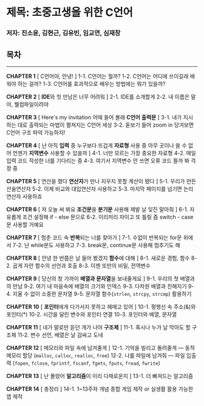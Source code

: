 # 제목: 초중고생을 위한 C언어
### 저자: 진소윤, 김현근, 김유빈, 임교연, 심재창

## 목차
---
**CHAPTER 1** \[ C언어야, 안녕! ]
1-1. C언어는 뭘까?
1-2. C언어는 어디에 쓰이길래 배워야 하는 걸까?
1-3. C언어를 효과적으로 배우는 방법에는 뭐가 있을까?

**CHAPTER 2** \[ **IDE**와 첫 만남은 너무 어려워 ]
2-1. IDE를 소개할게
2-2. 내 이름은 말야, 웰컴파일이려야

**CHAPTER 3** \[ Here's my invitation 어때 들어 볼래 **C언어 출력문** ]
3-1. 내가 지시하는 대로 출력되는 마법이 펼쳐지는 C언어 세상
3-2. 돋보기 들어 zoom in 당겨보면 C언어 구조 파악 가능하지!

**CHAPTER 4** \[ 난 아직 **입력** 중 누구보다 뜨겁게 **자료형** 사용 중 아무 곳이나 쓸 수 없어 언젠가 **지역변수** 사용할 수 있을까 ]
4-1. 너만 모르는 가장 중요한 자료형
4-2. 매일 입력 코드 작성한 너를 기다리는 중
4-3. 여기서 지역변수 안 쓰면 오류 코드 뜰까 봐 걱정 중

**CHAPTER 5** \[ 연산을 했다 **연산자**가 만나 지우지 못할 계산이 됐다 ]
5-1. 우리가 만든 산술연산자
5-2. 이제 비교와 대입연산자 사용하고
5-3. 마지막 페이지를 넘기면 논리연산자 사용하죠

**CHAPTER 6** \[ 저 오늘 써 봐요 **조건문**을 **분기문** 사용해 제발 날 잊진 말아줘 ]
6-1. 자유롭게 조건 설정해 if - else 문으로
6-2. 이리저리 차이고 또 틀릴 즘 switch - case문 사용할 거예요

**CHAPTER 7** \[ 멈춘 코드 속 **반복**되는 너를 찾아가 ]
7-1. 수없이 반복되는 for문 위에서
7-2. 난 while문도 사용하고
7-3. break문, continue문 사용해 멈추기도 해

**CHAPTER 8** \[ 안녕 한 번쯤은 날 들어 봤겠지 **함수**에 대해 ]
8-1. 새로운 경험, 함수
8-2. 곱게 자란 함수의 선언과 호출
8-3. 이젠 또만의 비밀, 전역변수

**CHAPTER 9** \[ 당신의 창 가까이 **배열과 문자열**을 보내줄게요 ]
9-1. 우리의 첫 배열과의 만남
9-2. 여기 내 마음속에 배열의 크기와 인덱스
9-3. 다차원 배열과 친해지기
9-4. 지울 수 없이 소중한 문자열
9-5. 문자열 함수(`strlen`, `strcpy`, `strcmp`) 활용하기

**CHAPTER 10** \[ **포인터**에게 다가서지 못하고 헤매고 있어 ]
10-1. 평행선 속 주소(&)와 포인터(\*)
10-2. 시간을 달린 변수와 포인터 연결
10-3. 포인터와 배열, 문자열

**CHAPTER 11** \[ 네가 말로만 듣던 개가 나야 **구조체** ]
11-1. 혹시나 누가 날 막아도 할 구조체
11-2. 변수 선언, 배열은 날 감싸고 도네

**CHAPTER 12** \[ 메모리와 파일 속에 남겨줄게 ]
12-1. 기억을 빌리고 돌려줄게 — 동적 메모리 할당 (`malloc`, `calloc`, `realloc`, `free`)
12-2. 나를 파일에 남겨줘 — 파일 입출력 (`fopen`, `fclose`, `fprintf`, `fscanf`, `fgets`, `fputs`, `fread`, `fwrite`)

**CHAPTER 13** \[ 난 몰랐어 **알고리즘**이 이리 다채로운지 ]
13-1. 더 빠져드는 알고리즘

**CHAPTER 14** \[ 총정리 ]
14-1. 1\~13주차 개념 종합 게임 제작 or 실생활 활용 가능한 앱 제작
